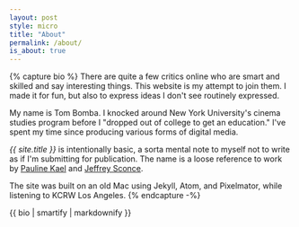 ```yaml
---
layout: post
style: micro
title: "About"
permalink: /about/
is_about: true
---
```

{% capture bio %}
There are quite a few critics online who are smart and skilled and say interesting things. This website is my attempt to join them. I made it for fun, but also to express ideas I don't see routinely expressed.

My name is Tom Bomba. I knocked around New York University's cinema studies program before I "dropped out of college to get an education." I've spent my time since producing various forms of digital media.

_{{ site.title }}_ is intentionally basic, a sorta mental note to myself not to write as if I'm submitting for publication. The name is a loose reference to work by [Pauline Kael](https://genius.com/Pauline-kael-trash-art-and-the-movies-i-annotated) and [Jeffrey Sconce](https://duckduckgo.com/?q=jeffrey+sconce+trashing+the+academy+taste+excess+and+the+emerging+politics+of+cinematic+style).

The site was built on an old Mac using Jekyll, Atom, and Pixelmator, while listening to KCRW Los Angeles.
{% endcapture -%}

{{ bio | smartify | markdownify }}
